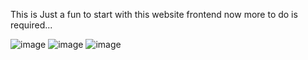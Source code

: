 This is Just a fun to start with this website frontend now more to do is required...

![image](https://github.com/user-attachments/assets/b33c1153-3109-434b-ac31-235272c38d08)
![image](https://github.com/user-attachments/assets/86e1385c-01d4-433c-8d20-96cab062f469)
![image](https://github.com/user-attachments/assets/f005cd28-2102-484c-8e54-955156086290)
